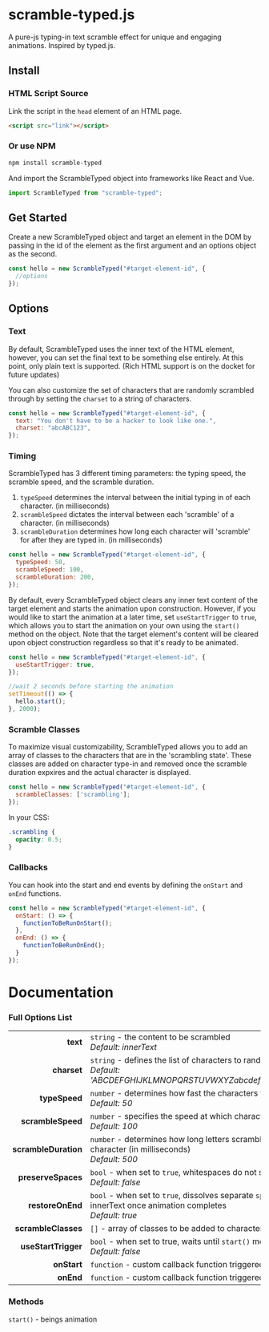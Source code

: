 # scramble-typed.js

A pure-js typing-in text scramble effect for unique and engaging animations. Inspired by typed.js.

## Install

### HTML Script Source

Link the script in the `head` element of an HTML page.

```html
<script src="link"></script>
```

### Or use NPM

```bash
npm install scramble-typed
```

And import the ScrambleTyped object into frameworks like React and Vue.

```js
import ScrambleTyped from "scramble-typed";
```

## Get Started

Create a new ScrambleTyped object and target an element in the DOM by passing in the id of the element as the first argument and an options object as the second.

```js
const hello = new ScrambleTyped("#target-element-id", {
  //options
});
```

## Options

### Text

By default, ScrambleTyped uses the inner text of the HTML element, however, you can set the final text to be something else entirely. At this point, only plain text is supported. (Rich HTML support is on the docket for future updates)

You can also customize the set of characters that are randomly scrambled through by setting the `charset` to a string of characters.

```js
const hello = new ScrambleTyped("#target-element-id", {
  text: "You don't have to be a hacker to look like one.",
  charset: "abcABC123",
});
```

### Timing

ScrambleTyped has 3 different timing parameters: the typing speed, the scramble speed, and the scramble duration.

1. `typeSpeed` determines the interval between the initial typing in of each character. (in milliseconds)
2. `scrambleSpeed` dictates the interval between each 'scramble' of a character. (in milliseconds)
3. `scrambleDuration` determines how long each character will 'scramble' for after they are typed in. (in milliseconds)

```js
const hello = new ScrambleTyped("#target-element-id", {
  typeSpeed: 50,
  scrambleSpeed: 100,
  scrambleDuration: 200,
});
```

By default, every ScrambleTyped object clears any inner text content of the target element and starts the animation upon construction. However, if you would like to start the animation at a later time, set `useStartTrigger` to `true`, which allows you to start the animation on your own using the `start()` method on the object. Note that the target element's content will be cleared upon object construction regardless so that it's ready to be animated.

```js
const hello = new ScrambleTyped("#target-element-id", {
  useStartTrigger: true,
});

//wait 2 seconds before starting the animation
setTimeout(() => {
  hello.start();
}, 2000);
```

### Scramble Classes

To maximize visual customizability, ScrambleTyped allows you to add an array of classes to the characters that are in the 'scrambling state'. These classes are added on character type-in and removed once the scramble duration expxires and the actual character is displayed.

```js
const hello = new ScrambleTyped("#target-element-id", {
  scrambleClasses: ['scrambling'];
});
```

In your CSS:

```css
.scrambling {
  opacity: 0.5;
}
```

### Callbacks

You can hook into the start and end events by defining the `onStart` and `onEnd` functions.

```js
const hello = new ScrambleTyped("#target-element-id", {
  onStart: () => {
    functionToBeRunOnStart();
  },
  onEnd: () => {
    functionToBeRunOnEnd();
  }
});
```
# Documentation

### Full Options List

|  |  |
| ---: | :--- |
| **text** | `string` - the content to be scrambled<br>*Default: innerText* |
| **charset** | `string` - defines the list of characters to randomly pull from<br>*Default: 'ABCDEFGHIJKLMNOPQRSTUVWXYZabcdefghijklmnopqrstuvwxyz0123456789'* |
| **typeSpeed** | `number` - determines how fast the characters type in (in milliseconds)<br>*Default: 50* |
| **scrambleSpeed** | `number` - specifies the speed at which characters are scrambled (in milliseconds)<br>*Default: 100* |
| **scrambleDuration** | `number` - determines how long letters scramble before settling onto their actual character (in milliseconds)<br>*Default: 500* |
| **preserveSpaces** | `bool` - when set to `true`, whitespaces do not scramble<br>*Default: false* |
| **restoreOnEnd** | `bool` - when set to `true`, dissolves separate `span` elements into natural HTML innerText once animation completes<br>*Default: true* |
| **scrambleClasses** | `[]` - array of classes to be added to characters that are in the scramble state |
| **useStartTrigger** | `bool` - when set to true, waits until `start()` method is called to begin the animation<br>*Default: false* |
| **onStart** | `function` - custom callback function triggered when animation starts |
| **onEnd** | `function` - custom callback function triggered when animation ends |

### Methods

`start()` - beings animation